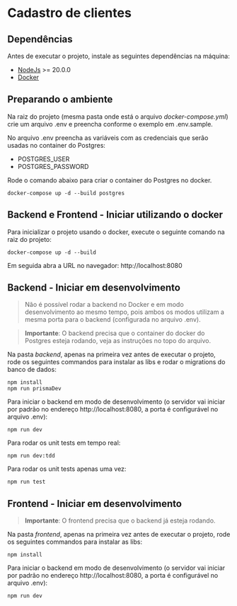 # Cadastro de clientes

## Dependências

Antes de executar o projeto, instale as seguintes dependências na máquina:

* [NodeJs](https://nodejs.org/en) >= 20.0.0
* [Docker](https://www.docker.com/)

## Preparando o ambiente

Na raiz do projeto (mesma pasta onde está o arquivo _docker-compose.yml_) crie um arquivo .env e preencha conforme o exemplo em .env.sample.

No arquivo .env preencha as variáveis com as credenciais que serão usadas no container do Postgres:
* POSTGRES_USER
* POSTGRES_PASSWORD

Rode o comando abaixo para criar o container do Postgres no docker.

```
docker-compose up -d --build postgres
```

## Backend e Frontend - Iniciar utilizando o docker

Para inicializar o projeto usando o docker, execute o seguinte comando na raiz do projeto:

```
docker-compose up -d --build
```

Em seguida abra a URL no navegador: http://localhost:8080

## Backend - Iniciar em desenvolvimento

> Não é possível rodar a backend no Docker e em modo desenvolvimento ao mesmo tempo, pois ambos os modos utilizam a mesma porta para o backend (configurada no arquivo .env).

> __Importante__: O backend precisa que o container do docker do Postgres esteja rodando, veja as instruções no topo do arquivo.


Na pasta _backend_, apenas na primeira vez antes de executar o projeto, rode os seguintes commandos para instalar as libs e rodar o migrations do banco de dados:

```
npm install
npm run prismaDev
```

Para iniciar o backend em modo de desenvolvimento (o servidor vai iniciar por padrão no endereço http://localhost:8080, a porta é configurável no arquivo .env):
```
npm run dev
```

Para rodar os unit tests em tempo real:
```
npm run dev:tdd
```

Para rodar os unit tests apenas uma vez:

```
npm run test
```

## Frontend - Iniciar em desenvolvimento

> __Importante__: O frontend precisa que o backend já esteja rodando.

Na pasta _frontend_, apenas na primeira vez antes de executar o projeto, rode os seguintes commandos para instalar as libs:

```
npm install
```

Para iniciar o backend em modo de desenvolvimento (o servidor vai iniciar por padrão no endereço http://localhost:8080, a porta é configurável no arquivo .env):
```
npm run dev
```
